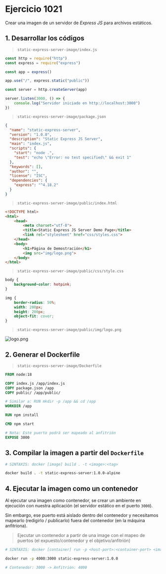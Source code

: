 # Ejercicio 1021

Crear una imagen de un servidor de *Express JS* para archivos estáticos.

## 1. Desarrollar los códigos

> `static-express-server-image/index.js`

```js
const http = require("http")
const express = require("express")

const app = express()

app.use("/", express.static("public"))

const server = http.createServer(app)

server.listen(3000, () => {
    console.log("Servidor iniciado en http://localhost:3000")
})
```

> `static-express-server-image/package.json`

```json
{
  "name": "static-express-server",
  "version": "1.0.0",
  "description": "Static Express JS Server",
  "main": "index.js",
  "scripts": {
    "start": "node .",
    "test": "echo \"Error: no test specified\" && exit 1"
  },
  "keywords": [],
  "author": "",
  "license": "ISC",
  "dependencies": {
    "express": "^4.18.2"
  }
}
```

> `static-express-server-image/public/index.html`

```html
<!DOCTYPE html>
<html>
    <head>
        <meta charset="utf-8">
        <title>Static Express JS Server Demo Page</title>
        <link rel="stylesheet" href="css/styles.css">
    </head>
    <body>
        <h1>Página de Demostración</h1>
        <img src="img/logo.png">
    </body>
</html>
```

> `static-express-server-image/public/css/style.css`

```css
body {
    background-color: hotpink;
}

img {
    border-radius: 50%;
    width: 200px;
    height: 200px;
    object-fit: cover;
}
```
> `static-express-server-image/public/img/logo.png`

![logo.png](https://1000marcas.net/wp-content/uploads/2021/05/Docker_logo_PNG3.png)

## 2. Generar el Dockerfile

> `static-express-server-image/Dockerfile`

```dockerfile
FROM node:18

COPY index.js /app/index.js
COPY package.json /app
COPY public/ /app/public/

# Similar a: RUN mkdir -p /app && cd /app
WORKDIR /app

RUN npm install

CMD npm start

# Nota: Este puerto podrá ser mapeado al anfitrión
EXPOSE 3000
```

## 3. Compilar la imagen a partir del `Dockerfile`

```bash
# SINTAXIS: docker [image] build . -t <image>:<tag>

docker build . -t static-express-server:1.0.0-alpine
```

## 4. Ejecutar la imagen como un contenedor

Al ejecutar una imagen como contenedor, se crear un ambiente en ejecución con nuestra aplicación (el servidor estático en el puerto `3000`).

Sin embargo, ese puerto está aislado dentro del contenedor y necesitamos mapearlo (redigirlo / publicarlo) fuera del contenedor (en la máquina anfitriona).

> Ejecutar un contenedor a partir de una image con el mapeo de puertos (el expuesto/contenedor y el objetivo/anfitrión)

```bash
# SINTAXIS: docker [container] run -p <host-port>:<container-port> <image>:<tag> 

docker run -p 4000:3000 static-express-server:1.0.0

# Contenedor: 3000 -> Anfitrión: 4000
```